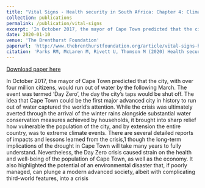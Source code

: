 ```yaml
---
title: "Vital Signs - Health security in South Africa: Chapter 4: Climate, drought, food security and health"
collection: publications
permalink: /publication/vital-signs
excerpt: 'In October 2017, the mayor of Cape Town predicted that the city, with over four million citizens, would run out of water by the following March. The event was termed ‘Day Zero’, the day the city’s taps would be shut off. The idea that Cape Town could be the first major advanced city in history to run out of water captured the world’s attention.'
date: 2020-01-10
venue: 'The Brenthurst Foundation'
paperurl: 'http://www.thebrenthurstfoundation.org/article/vital-signs-health-security-in-south-africa/'
citation: 'Parks RM, McLaren M, Rivett U, Thomson M (2020) Health security in South Africa: Chapter 4: Climate, drought, food security and health. The Brenthurst Foundation.'
---
```

[Download paper here](http://www.thebrenthurstfoundation.org/article/vital-signs-health-security-in-south-africa/)

In October 2017, the mayor of Cape Town predicted that the city, with
over four million citizens, would run out of water by the following March.
The event was termed ‘Day Zero’, the day the city’s taps would be shut
off. The idea that Cape Town could be the first major advanced city in
history to run out of water captured the world’s attention. While the crisis
was ultimately averted through the arrival of the winter rains alongside
substantial water conservation measures achieved by households, it
brought into sharp relief how vulnerable the population of the city, and
by extension the entire country, was to extreme climate events. There are
several detailed reports of impacts and lessons learned from the crisis,1
though the long-term implications of the drought in Cape Town will take
many years to fully understand. Nevertheless, the Day Zero crisis caused
strain on the health and well-being of the population of Cape Town, as
well as the economy. It also highlighted the potential of an environmental
disaster that, if poorly managed, can plunge a modern advanced society,
albeit with complicating third-world features, into a crisis
